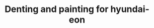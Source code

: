 ---
title: "Denting and painting for hyundai-eon"
servicedOn: "Nov 04 2023"
brand: "hyundai"
model: "eon"
color: "silver" 
heroImage:
    url: "/img/services/hyundai-eon.png"
    alt: "hyundai-eon"
---